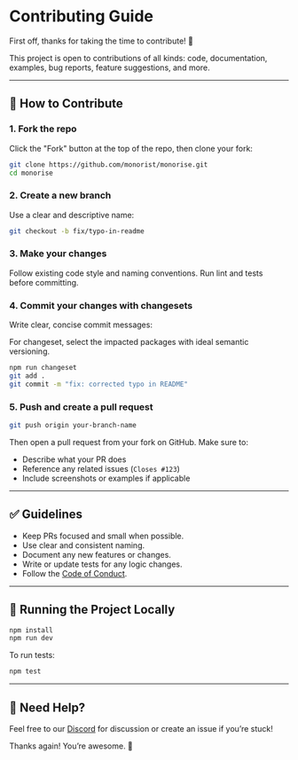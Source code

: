 # Contributing Guide

First off, thanks for taking the time to contribute! 🎉

This project is open to contributions of all kinds: code, documentation, examples, bug reports, feature suggestions, and more.

---

## 🚀 How to Contribute

### 1. Fork the repo

Click the "Fork" button at the top of the repo, then clone your fork:

```bash
git clone https://github.com/monorist/monorise.git
cd monorise
```

### 2. Create a new branch

Use a clear and descriptive name:

```bash
git checkout -b fix/typo-in-readme
```

### 3. Make your changes

Follow existing code style and naming conventions. Run lint and tests before committing.

### 4. Commit your changes with changesets

Write clear, concise commit messages:

For changeset, select the impacted packages with ideal semantic versioning.

```bash
npm run changeset
git add .
git commit -m "fix: corrected typo in README"
```

### 5. Push and create a pull request

```bash
git push origin your-branch-name
```

Then open a pull request from your fork on GitHub. Make sure to:

- Describe what your PR does
- Reference any related issues (`Closes #123`)
- Include screenshots or examples if applicable

---

## ✅ Guidelines

- Keep PRs focused and small when possible.
- Use clear and consistent naming.
- Document any new features or changes.
- Write or update tests for any logic changes.
- Follow the [Code of Conduct](./CODE_OF_CONDUCT.md).

---

## 🧪 Running the Project Locally

```bash
npm install
npm run dev
```

To run tests:

```bash
npm test
```

---

## 🤝 Need Help?

Feel free to our [Discord](https://discord.gg/9c3ccQkvGj) for discussion or create an issue if you’re stuck!

Thanks again! You’re awesome. 💙
```
